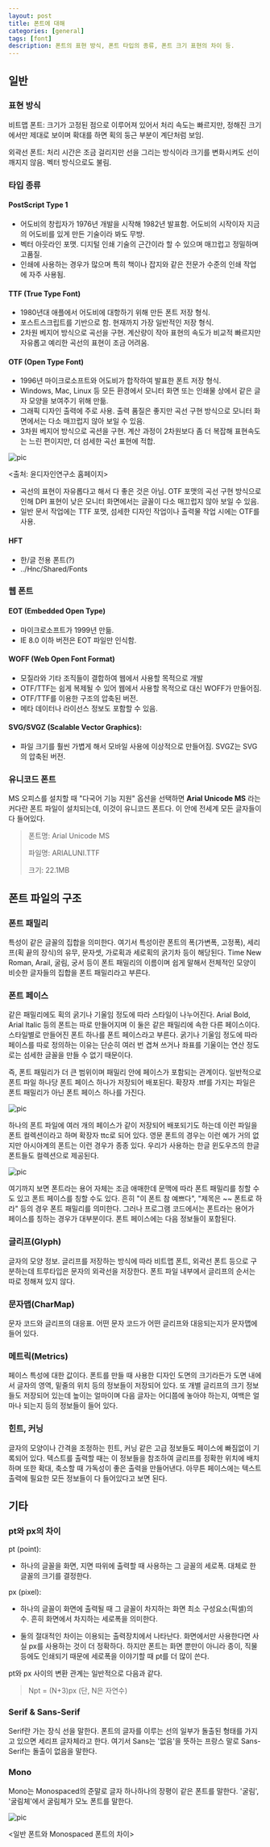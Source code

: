 ```yaml
---
layout: post
title: 폰트에 대해
categories: [general]
tags: [font]
description: 폰트의 표현 방식, 폰트 타입의 종류, 폰트 크기 표현의 차이 등.
---
```


## 일반
### 표현 방식

비트맵 폰트: 크기가 고정된 점으로 이루어져 있어서 처리 속도는 빠르지만, 정해진 크기에서만 제대로 보이며 확대를 하면 획의 둥근 부분이 계단처럼 보임.

외곽선 폰트: 처리 시간은 조금 걸리지만 선을 그리는 방식이라 크기를 변화시켜도 선이 깨지지 않음. 벡터 방식으로도 불림.

### 타입 종류
#### PostScript Type 1
- 어도비의 창립자가 1976년 개발을 시작해 1982년 발표함. 어도비의 시작이자 지금의 어도비를 있게 만든 기술이라 봐도 무방.
- 벡터 아웃라인 포맷. 디지털 인쇄 기술의 근간이라 할 수 있으며 매끄럽고 정밀하며 고품질.
- 인쇄에 사용하는 경우가 많으며 특히 책이나 잡지와 같은 전문가 수준의 인쇄 작업에 자주 사용됨.

#### TTF (True Type Font)
- 1980년대 애플에서 어도비에 대항하기 위해 만든 폰트 저장 형식.
- 포스트스크립트를 기반으로 함. 현재까지 가장 일반적인 저장 형식.
- 2차원 베지어 방식으로 곡선을 구현. 계산량이 작아 표현의 속도가 비교적 빠르지만 자유롭고 예리한 곡선의 표현이 조금 어려움.

#### OTF (Open Type Font)
- 1996년 마이크로소프트와 어도비가 합작하여 발표한 폰트 저장 형식.
- Windows, Mac, Linux 등 모든 환경에서 모니터 화면 또는 인쇄물 상에서 같은 글자 모양을 보여주기 위해 만듦.
- 그래픽 디자인 출력에 주로 사용. 출력 품질은 좋지만 곡선 구현 방식으로 모니터 화면에서는 다소 매끄럽지 않아 보일 수 있음.
- 3차원 베지어 방식으로 곡션을 구현. 계산 과정이 2차원보다 좀 더 복잡해 표현속도는 느린 편이지만, 더 섬세한 곡선 표현에 적합.

![pic](../../../../images/150519/otf_ttf.png "OTF & TTF")

<출처: 윤디자인연구소 홈페이지>

* 곡선의 표현이 자유롭다고 해서 다 좋은 것은 아님. OTF 포맷의 곡선 구현 방식으로 인해 DPI 표현이 낮은 모니터 화면에서는 글꼴이 다소 매끄럽지 않아 보일 수 있음.
* 일반 문서 작업에는 TTF 포맷, 섬세한 디자인 작업이나 출력물 작업 시에는 OTF를 사용.

#### HFT
- 한/글 전용 폰트(?)
- ../Hnc/Shared/Fonts

### 웹 폰트
#### EOT (Embedded Open Type)
- 마이크로소프트가 1999년 만듦.
- IE 8.0 이하 버전은 EOT 파일만 인식함.

#### WOFF (Web Open Font Format)
- 모질라와 기타 조직들이 결합하여 웹에서 사용할 목적으로 개발
- OTF/TTF는 쉽게 복제될 수 있어 웹에서 사용할 목적으로 대신 WOFF가 만들어짐.
- OTF/TTF를 이용한 구조의 압축된 버전.
- 메타 데이터나 라이선스 정보도 포함할 수 있음.

#### SVG/SVGZ (Scalable Vector Graphics):
- 파일 크기를 훨씬 가볍게 해서 모바일 사용에 이상적으로 만들어짐. SVGZ는 SVG의 압축된 버전.

### 유니코드 폰트
MS 오피스를 설치할 때 "다국어 기능 지원" 옵션을 선택하면 __Arial Unicode MS__ 라는 커다란 폰트 파일이 설치되는데, 이것이 유니코드 폰트다. 이 안에 전세계 모든 글자들이 다 들어있다.

> 폰트명: Arial Unicode MS
>
> 파일명: ARIALUNI.TTF
>
> 크기: 22.1MB

## 폰트 파일의 구조
### 폰트 패밀리
특성이 같은 글꼴의 집합을 의미한다. 여기서 특성이란 폰트의 폭(가변폭, 고정폭), 세리프(획 끝의 장식)의 유무, 문자셋, 가로획과 세로획의 굵기차 등이 해당된다. Time New Roman, Arail, 굴림, 궁서 등이 폰트 패밀리의 이름이며 쉽게 말해서 전체적인 모양이 비슷한 글자들의 집합을 폰트 패밀리라고 부른다.

### 폰트 페이스
같은 패밀리에도 획의 굵기나 기울임 정도에 따라 스타일이 나누어진다. Arial Bold, Arial Italic 등의 폰트는 따로 만들어지며 이 둘은 같은 패밀리에 속한 다른 페이스이다. 스타일별로 만들어진 폰트 하나를 폰트 페이스라고 부른다. 굵기나 기울임 정도에 따라 페이스를 따로 정의하는 이유는 단순히 여러 번 겹쳐 쓰거나 좌표를 기울이는 연산 정도로는 섬세한 글꼴을 만들 수 없기 때문이다.

즉, 폰트 패밀리가 더 큰 범위이며 패밀리 안에 페이스가 포함되는 관계이다. 일반적으로 폰트 파일 하나당 폰트 페이스 하나가 저장되어 배포된다. 확장자 .ttf를 가지는 파일은 폰트 패밀리가 아닌 폰트 페이스 하나를 가진다.

![pic](../../../../images/150519/image007.jpg "Font Family")

하나의 폰트 파일에 여러 개의 페이스가 같이 저장되어 배포되기도 하는데 이런 파일을 폰트 컬렉션이라고 하며 확장자 ttc로 되어 있다. 영문 폰트의 경우는 이런 예가 거의 없지만 아시아계의 폰트는 이런 경우가 종종 있다. 우리가 사용하는 한글 윈도우즈의 한글 폰트들도 컬렉션으로 제공된다.

![pic](../../../../images/150519/image009.jpg "Font Collection")

여기까지 보면 폰트라는 용어 자체는 조금 애매한데 문맥에 따라 폰트 패밀리를 칭할 수도 있고 폰트 페이스를 칭할 수도 있다. 흔히 "이 폰트 참 예쁘다", "제목은 ~~ 폰트로 하라" 등의 경우 폰트 패밀리를 의미한다. 그러나 프로그램 코드에서는 폰트라는 용어가 페이스를 칭하는 경우가 대부분이다. 폰트 페이스에는 다음 정보들이 포함된다.

### 글리프(Glyph)
글자의 모양 정보. 글리프를 저장하는 방식에 따라 비트맵 폰트, 외곽선 폰트 등으로 구분하는데 트루타입은 문자의 외곽선을 저장한다. 폰트 파일 내부에서 글리프의 순서는 따로 정해져 있지 않다.

### 문자맵(CharMap)
문자 코드와 글리프의 대응표. 어떤 문자 코드가 어떤 글리프와 대응되는지가 문자맵에 들어 있다.

### 메트릭(Metrics)
페이스 특성에 대한 값이다. 폰트를 만들 때 사용한 디자인 도면의 크기라든가 도면 내에서 글자의 영역, 밑줄의 위치 등의 정보들이 저장되어 있다. 또 개별 글리프의 크기 정보들도 저장되어 있는데 높이는 얼마이며 다음 글자는 어디쯤에 놓아야 하는지, 여백은 얼마나 되는지 등의 정보들이 들어 있다.

### 힌트, 커닝
글자의 모양이나 간격을 조정하는 힌트, 커닝 같은 고급 정보들도 페이스에 빠짐없이 기록되어 있다. 텍스트를 출력할 때는 이 정보들을 참조하여 글리프를 정확한 위치에 배치하며 또한 확대, 축소할 때 가독성이 좋은 출력을 만들어낸다. 아무튼 페이스에는 텍스트 출력에 필요한 모든 정보들이 다 들어있다고 보면 된다.

## 기타
### pt와 px의 차이

pt (point):

- 하나의 글꼴을 화면, 지면 따위에 출력할 때 사용하는 그 글꼴의 세로폭. 대체로 한 글꼴의 크기를 결정한다.

px (pixel):

- 하나의 글꼴이 화면에 출력될 때 그 글꼴이 차지하는 화면 최소 구성요소(픽셀)의 수. 흔히 화면에서 차지하는 세로폭을 의미한다.

* 둘의 절대적인 차이는 이용되는 출력장치에서 나타난다. 화면에서만 사용한다면 사실 px를 사용하는 것이 더 정확하다. 하지만 폰트는 화면 뿐만이 아니라 종이, 직물 등에도 인쇄되기 때문에 세로폭을 이야기할 때 pt를 더 많이 쓴다. 

pt와 px 사이의 변환 관계는 일반적으로 다음과 같다.

> Npt = (N+3)px (단, N은 자연수)

### Serif & Sans-Serif
Serif란 가는 장식 선을 말한다. 폰트의 글자를 이루는 선의 일부가 돌출된 형태를 가지고 있으면 세리프 글자체라고 한다. 여기서 Sans는 '없음'을 뜻하는 프랑스 말로 Sans-Serif는 돌출이 없음을 말한다.

### Mono
Mono는 Monospaced의 준말로 글자 하나하나의 장평이 같은 폰트를 말한다. '굴림', '굴림체'에서 굴림체가 모노 폰트를 말한다. 

![pic](../../../../images/150519/serif.png "serif")

<일반 폰트와 Monospaced 폰트의 차이>

